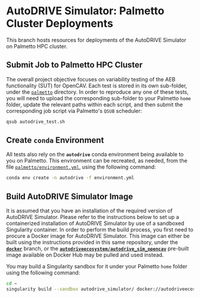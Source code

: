 # AutoDRIVE Simulator: Palmetto Cluster Deployments

This branch hosts resources for deployments of the AutoDRIVE Simulator on Palmetto HPC cluster.

## Submit Job to Palmetto HPC Cluster

The overall project objective focuses on variability testing of the AEB functionality (SUT) for OpenCAV. Each test is stored in its own sub-folder, under the [`palmetto`](palmetto) directory. In order to reproduce any one of these tests, you will need to upload the corresponding sub-folder to your Palmetto `home` folder, update the relevant paths within each script, and then submit the corresponding job script via Palmetto's `QSUB` scheduler:
```bash
qsub autodrive_test.sh
```
## Create `conda` Environment 

All tests also rely on the **`autodrive`** conda environment being available to you on Palmetto. This environment can be recreated, as needed, from the file [`palmetto/environment.yml`](palmetto/environment.yml), using the following command:
```bash
conda env create -n autodrive -f environment.yml
```

## Build AutoDRIVE Simulator Image

It is assumed that you have an installation of the required version of AutoDRIVE Simulator. Please refer to the instructions below to set up a containerized installation of AutoDRIVE Simulator by use of a sandboxed Singularity container. In order to perform the build process, you first need to procure a Docker image for AutoDRIVE Simulator. This image can either be built using the instructions provided in this same repository, under the [**`docker`**](https://github.com/AutoDRIVE-Ecosystem/AutoDRIVE-Simulator-HPC/tree/docker) branch, or the [**`autodriveecosystem/autodrive_sim_opencav`**](https://hub.docker.com/repository/docker/autodriveecosystem/autodrive_sim_opencav) pre-built image available on Docker Hub may be pulled and used instead.

You may build a Singularity sandbox for it under your Palmetto `home` folder using the following command:
```bash
cd ~
singularity build --sandbox autodrive_simulator/ docker://autodriveecosystem/autodrive_sim_opencav
```
